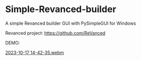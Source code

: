 # Simple-Revanced-builder
A simple Revanced builder GUI with PySimpleGUI for Windows

Revanced project: https://github.com/ReVanced

DEMO: 

[2023-10-17 14-42-35.webm](https://github.com/Sedrini/Simple-Revanced-builder/assets/36553765/a15c69f2-4d0a-4e9f-a54c-ca74cee86b77)
